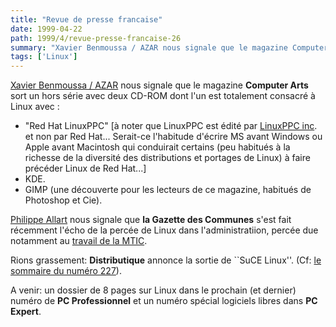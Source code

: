 ```yaml
---
title: "Revue de presse francaise"
date: 1999-04-22
path: 1999/4/revue-presse-francaise-26
summary: "Xavier Benmoussa / AZAR nous signale que le magazine Computer Arts sort un hors série avec deux CD-ROM dont l'un est totalement consacré à Linux avec : \"Red Hat LinuxPPC\" [à noter que LinuxPPC est édité par LinuxPPC inc."
tags: ['Linux']
---
```


<P><A HREF="mailto:azar@wanadoo.fr">Xavier Benmoussa / AZAR</A> nous signale
que le magazine <B>Computer Arts</B> sort un hors série avec deux CD-ROM
dont l'un est totalement consacré à Linux avec :</P>

<UL>

<LI>"Red Hat LinuxPPC" [à noter que LinuxPPC est édité par <A HREF="http://www.linuxppc.com/">LinuxPPC inc</A>.  et non par Red
Hat... Serait-ce l'habitude d'écrire MS avant Windows ou Apple avant
Macintosh qui conduirait certains (peu habitués à la richesse de la
diversité des distributions et portages de Linux) à faire précéder Linux
de Red Hat...]
<LI>KDE.
<LI>GIMP (une découverte pour les lecteurs de ce magazine, habitués de
Photoshop et Cie).
</UL>

<P><A HREF="mailto:pallart@nordnet.fr">Philippe Allart</A>
nous signale que <B>la Gazette des Communes</B> s'est fait récemment
l'écho de la percée de Linux dans l'administratiion,
percée due notamment au
<A HREF="http://www.mtic.pm.gouv.fr/linux/faq_oslibres.htm">travail de la
MTIC</A>.</P>

<P>Rions grassement: <B>Distributique</B>
annonce la sortie de ``SuCE Linux''. (Cf: <A HREF="http://www.distributique.fr/distrib/hebdo/227/index.html">le
sommaire du numéro 227</A>).</P>

<P>A venir: un dossier de 8 pages sur Linux dans le prochain (et dernier)
numéro de <B>PC Professionnel</B> et un numéro spécial logiciels libres
dans <B>PC Expert</B>.</P>


